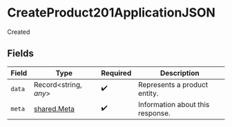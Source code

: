 # CreateProduct201ApplicationJSON

Created


## Fields

| Field                                      | Type                                       | Required                                   | Description                                |
| ------------------------------------------ | ------------------------------------------ | ------------------------------------------ | ------------------------------------------ |
| `data`                                     | Record<string, *any*>                      | :heavy_check_mark:                         | Represents a product entity.               |
| `meta`                                     | [shared.Meta](../../models/shared/meta.md) | :heavy_check_mark:                         | Information about this response.           |